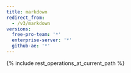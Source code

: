 ```yaml
---
title: markdown
redirect_from:
  - /v3/markdown
versions:
  free-pro-team: '*'
  enterprise-server: '*'
  github-ae: '*'
---
```


{% include rest_operations_at_current_path %}
